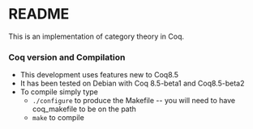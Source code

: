 # README #

This is an implementation of category theory in Coq.

### Coq version and Compilation ###

* This development uses features new to Coq8.5
* It has been tested on Debian with Coq 8.5-beta1 and Coq8.5-beta2
* To compile simply type
    * ``` ./configure ``` to produce the Makefile -- you will need to have coq_makefile to be on the path
    * ``` make ``` to compile